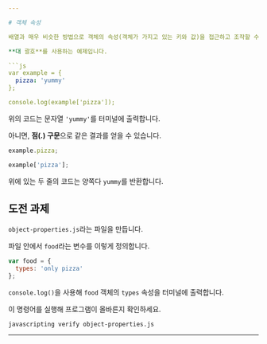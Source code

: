 ```yaml
---

# 객체 속성

배열과 매우 비슷한 방법으로 객체의 속성(객체가 가지고 있는 키와 값)을 접근하고 조작할 수 있습니다.

**대 괄호**를 사용하는 예제입니다.

```js
var example = {
  pizza: 'yummy'
};

console.log(example['pizza']);
```

위의 코드는 문자열 `'yummy'`를 터미널에 출력합니다.

아니면, **점(.) 구문**으로 같은 결과를 얻을 수 있습니다.

```js
example.pizza;

example['pizza'];
```

위에 있는 두 줄의 코드는 양쪽다 `yummy`를 반환합니다.

## 도전 과제

`object-properties.js`라는 파일을 만듭니다.

파일 안에서 `food`라는 변수를 이렇게 정의합니다.

```js
var food = {
  types: 'only pizza'
};
```

`console.log()`을 사용해 `food` 객체의 `types` 속성을 터미널에 출력합니다.

이 명령어를 실행해 프로그램이 올바른지 확인하세요.

`javascripting verify object-properties.js`

---
```

